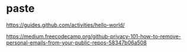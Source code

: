 # paste

https://guides.github.com/activities/hello-world/

https://medium.freecodecamp.org/github-privacy-101-how-to-remove-personal-emails-from-your-public-repos-58347b06a508

